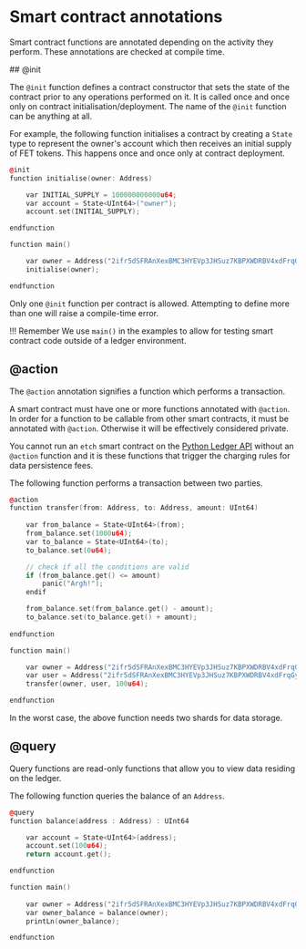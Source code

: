 # Smart contract annotations

Smart contract functions are annotated depending on the activity they perform. These annotations are checked at compile time.

## @init

The `@init` function defines a contract constructor that sets the state of the contract prior to any operations performed on it. It is called once and once only on contract initialisation/deployment. The name of the `@init` function can be anything at all.

For example, the following function initialises a contract by creating a `State` type to represent the owner's account which then receives an initial supply of FET tokens. This happens once and once only at contract deployment.


``` c++
@init
function initialise(owner: Address)

    var INITIAL_SUPPLY = 100000000000u64;
    var account = State<UInt64>("owner");
    account.set(INITIAL_SUPPLY);

endfunction

function main()

	var owner = Address("2ifr5dSFRAnXexBMC3HYEVp3JHSuz7KBPXWDRBV4xdFrqGy6R9");
	initialise(owner);

endfunction
```

Only one `@init` function per contract is allowed. Attempting to define more than one will raise a compile-time error.


!!! Remember
    We use `main()` in the examples to allow for testing smart contract code outside of a ledger environment.


## @action

The `@action` annotation signifies a function which performs a transaction. 

A smart contract must have one or more functions annotated with `@action`. In order for a function to be callable from other smart contracts, it must be annotated with `@action`. Otherwise it will be effectively considered private.

You cannot run an `etch` smart contract on the <a href="https://github.com/fetchai/ledger-api-py" target=_blank>Python Ledger API</a> without an `@action` function and it is these functions that trigger the charging rules for data persistence fees.

The following function performs a transaction between two parties.

``` c++
@action
function transfer(from: Address, to: Address, amount: UInt64)
    
    var from_balance = State<UInt64>(from); 
    from_balance.set(1000u64);
    var to_balance = State<UInt64>(to);
    to_balance.set(0u64);

    // check if all the conditions are valid
    if (from_balance.get() <= amount)
    	panic("Argh!");
    endif

    from_balance.set(from_balance.get() - amount);
    to_balance.set(to_balance.get() + amount);
    
endfunction

function main()

	var owner = Address("2ifr5dSFRAnXexBMC3HYEVp3JHSuz7KBPXWDRBV4xdFrqGy6R9");
	var user = Address("2ifr5dSFRAnXexBMC3HYEVp3JHSuz7KBPXWDRBV4xdFrqGy6R9");
	transfer(owner, user, 100u64);

endfunction
```

In the worst case, the above function needs two shards for data storage.


## @query

Query functions are read-only functions that allow you to view data residing on the ledger. 

The following function queries the balance of an `Address`.

``` c++
@query
function balance(address : Address) : UInt64

    var account = State<UInt64>(address);
    account.set(100u64);
    return account.get();

endfunction

function main()
	
	var owner = Address("2ifr5dSFRAnXexBMC3HYEVp3JHSuz7KBPXWDRBV4xdFrqGy6R9");
	var owner_balance = balance(owner);
	printLn(owner_balance);

endfunction
```

<br />
